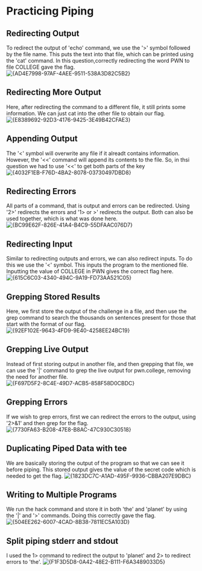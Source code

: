 # Practicing Piping

## Redirecting Output
To redirect the output of 'echo' command, we use the '>' symbol followed by the file name. This puts the text into that file, which can be printed using the 'cat' command. In this question,correctly redirecting the word PWN to file COLLEGE gave the flag. 
![{AD4E7998-97AF-4AEE-9511-538A3D82C5B2}](https://github.com/user-attachments/assets/f8064e1f-7c6a-4b95-8b50-21548ebe207f)

## Redirecting More Output
Here, after redirecting the command to a different file, it still prints some information. We can just cat into the other file to obtain our flag.
![{E8389692-92D3-4176-9425-3E49B42CFAE3}](https://github.com/user-attachments/assets/b30e6597-a94a-44b6-b5b9-f1f67a03077b)

## Appending Output
The '<' symbol will overwrite any file if it alreadt contains information. However, the '<<' command will append its contents to the file. So, in thsi question we had to use '<<' to get both parts of the key
![{4032F1EB-F76D-4BA2-8078-03730497DBD8}](https://github.com/user-attachments/assets/65fd6b5d-f7e0-4894-83e1-d6e3581d7953)

## Redirecting Errors
All parts of a command, that is output and errors can be redirected. Using '2>' redirects the errors and '1> or >' redirects the output. Both can also be used together, which is what was done here.
![{BC99E62F-826E-41A4-B4C9-55DFAAC076D7}](https://github.com/user-attachments/assets/fcf3b2c4-00fd-4af1-bd71-c86369c2f6c4)

## Redirecting Input
Similar to redirecting outputs and errors, we can also redirect inputs. To do this we use the '<' symbol. This inputs the program to the mentioned file. Inputting the value of COLLEGE in PWN gives the correct flag here. 
![{615C6C03-4340-494C-9A19-FD73AA521C05}](https://github.com/user-attachments/assets/02596ee6-2b74-464c-9f55-3d56cae69f24)

## Grepping Stored Results
Here, we first store the output of the challenge in a file, and then use the grep command to search the thousands on sentences present for those that start with the format of our flag.
![{92EF102E-9643-4FD9-9E40-4258EE24BC19}](https://github.com/user-attachments/assets/8fe8f820-0fee-4c95-8743-be5ff2a9ab57)

## Grepping Live Output
Instead of first storing output in another file, and then grepping that file, we can use the '|' command to grep the live output for pwn.college, removing the need for another file.
![{F697D5F2-8C4E-49D7-ACB5-858F58D0CBDC}](https://github.com/user-attachments/assets/8162bd05-856d-4540-a6c0-c885bf6a01bc)

## Grepping Errors
If we wish to grep errors, first we can redirect the errors to the output, using '2>&1' and then grep for the flag.
![{7730FA63-B208-47E8-B8AC-47C930C30518}](https://github.com/user-attachments/assets/72650c3f-8349-4e21-b1fc-e31945b5dec7)

## Duplicating Piped Data with tee
We are basically storing the output of the program so that we can see it before piping. This stored output gives the value of the secret code which is needed to get the flag.
![{1823DC7C-A1AD-495F-9936-CBBA207E9DBC}](https://github.com/user-attachments/assets/4d8b4d3c-6876-4a32-9144-6ee58d4cdfd5)

## Writing to Multiple Programs
We run the hack command and store it in both 'the' and 'planet' by using the '|' and '>' commands. Doing this correctly gave the flag. 
![{504EE262-6007-4CAD-8B38-7811EC5A103D}](https://github.com/user-attachments/assets/ad13bd4b-f0b4-4ca5-9bf5-f33c6dec3bca)

## Split piping stderr and stdout
I used the 1> command to redirect the output to 'planet' and 2> to redirect errors to 'the'. 
![{F1F3D5D8-0A42-48E2-B111-F6A3489033D5}](https://github.com/user-attachments/assets/243260d1-3c56-4665-ab71-28aa65977220)
